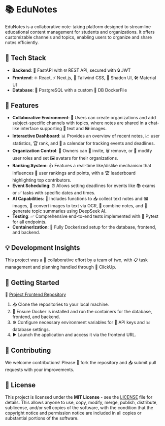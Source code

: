 # 📚 EduNotes

EduNotes is a collaborative note-taking platform designed to streamline educational content management for students and organizations. It offers customizable channels and topics, enabling users to organize and share notes efficiently.

## 🚀 Tech Stack

- **Backend**: 🐍 FastAPI with 🌐 REST API, secured with 🔒 JWT
- **Frontend**: ⚛️ React, ⚡ Next.js, 🎨 Tailwind CSS, 🌟 Shadcn UI, 🛠️ Material UI
- **Database**: 🐘 PostgreSQL with a custom 🐳 DB DockerFile

## 🧩 Features

- **Collaborative Environment**: 👥 Users can create organizations and add subject-specific channels with topics, where notes are shared in a chat-like interface supporting 📝 text and 🖼️ images.
- **Interactive Dashboard**: 📊 Provides an overview of recent notes, 📈 user statistics, 🏆 rank, and 📅 a calendar for tracking events and deadlines.
- **Organization Control**: 👑 Owners can 👥 invite, 🗑️ remove, or 🔧 modify user roles and set 🖼️ avatars for their organizations.
- **Ranking System**: 👍 Features a real-time like/dislike mechanism that influences 🏅 user rankings and points, with a 🏆 leaderboard highlighting top contributors.
- **Event Scheduling**: ⏰ Allows setting deadlines for events like 📚 exams or ✅ tasks with specific dates and times.
- **AI Capabilities**: 🤖 Includes functions to 📥 collect text notes and 🖼️ images, 🔄 convert images to text via OCR, 🔗 combine notes, and 📝 generate topic summaries using DeepSeek AI.
- **Testing**: ✅ Comprehensive end-to-end tests implemented with 🧪 Pytest for all endpoints.
- **Containerization**: 🐳 Fully Dockerized setup for the database, frontend, and backend.

## 💡 Development Insights

This project was a 👥 collaborative effort by a team of two, with 📋 task management and planning handled through 📅 ClickUp.

## 🚦 Getting Started
📂 [Project Frontend Repository](https://github.com/AleeN1337/EduNotes-2.0)

1. 📥 Clone the repositories to your local machine.
2. 🐳 Ensure Docker is installed and run the containers for the database, frontend, and backend.
3. ⚙️ Configure necessary environment variables for 🔑 API keys and 📊 database settings.
4. ▶️ Launch the application and access it via the frontend URL.

## 🤝 Contributing

We welcome contributions! Please 🌱 fork the repository and 📤 submit pull requests with your improvements.

## 📜 License

This project is licensed under the **MIT License** - see the [LICENSE](LICENSE) file for details. This allows anyone to use, copy, modify, merge, publish, distribute, sublicense, and/or sell copies of the software, with the condition that the copyright notice and permission notice are included in all copies or substantial portions of the software.
